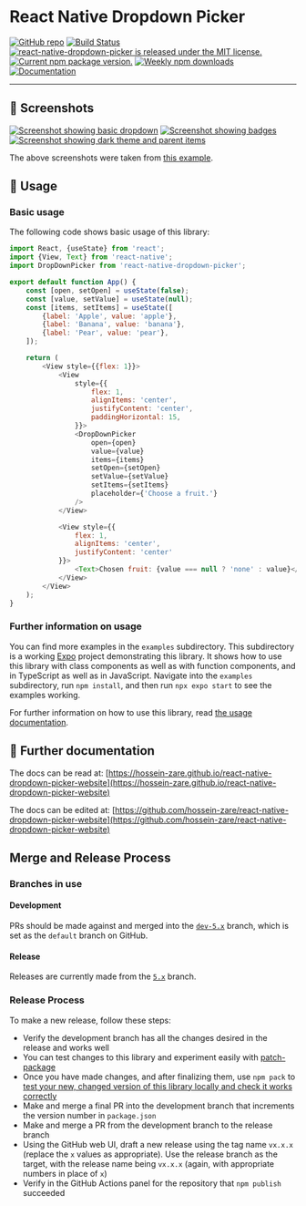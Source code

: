 # React Native Dropdown Picker

[![GitHub repo](https://img.shields.io/badge/GitHub_repo-grey?logo=github)](https://github.com/hossein-zare/react-native-dropdown-picker)
[![Build Status](https://img.shields.io/endpoint.svg?url=https%3A%2F%2Factions-badge.atrox.dev%2Fhossein-zare%2Freact-native-dropdown-picker%2Fbadge%3Fref%3Ddev-5.x&style=flat)](https://actions-badge.atrox.dev/hossein-zare/react-native-dropdown-picker/goto?ref=dev-5.x)
[![react-native-dropdown-picker is released under the MIT license.](https://img.shields.io/github/license/hossein-zare/react-native-dropdown-picker)](https://github.com/hossein-zare/react-native-dropdown-picker/blob/dev-5.x/LICENSE)
[![Current npm package version.](https://img.shields.io/npm/v/react-native-dropdown-picker?color=brightgreen&label=npm%20package)](https://www.npmjs.org/package/react-native-dropdown-picker)
[![Weekly npm downloads](https://img.shields.io/npm/dw/react-native-dropdown-picker)](https://www.npmjs.org/package/react-native-dropdown-picker)
[![Documentation](https://img.shields.io/badge/Documentation-grey)](https://hossein-zare.github.io/react-native-dropdown-picker-website/docs)

---

## 📱 Screenshots

[![Screenshot showing basic dropdown](.github/assets/images/screenshots/basic.png)](https://github.com/hossein-zare/react-native-dropdown-picker/blob/dev-5.x/.github/assets/images/screenshots/basic_full.png)
[![Screenshot showing badges](.github/assets/images/screenshots/badges.png)](https://github.com/hossein-zare/react-native-dropdown-picker/blob/dev-5.x/.github/assets/images/screenshots/badges_full.png)
[![Screenshot showing dark theme and parent items](.github/assets/images/screenshots/dark_theme_parent_items.png)](https://github.com/hossein-zare/react-native-dropdown-picker/blob/dev-5.x/.github/assets/images/screenshots/dark_theme_parent_items_full.png)

The above screenshots were taken
from [this example](https://snack.expo.dev/8mHmLfcZf).

## 👋 Usage

### Basic usage

The following code shows basic usage of this library:

```javascript
import React, {useState} from 'react';
import {View, Text} from 'react-native';
import DropDownPicker from 'react-native-dropdown-picker';

export default function App() {
    const [open, setOpen] = useState(false);
    const [value, setValue] = useState(null);
    const [items, setItems] = useState([
        {label: 'Apple', value: 'apple'},
        {label: 'Banana', value: 'banana'},
        {label: 'Pear', value: 'pear'},
    ]);

    return (
        <View style={{flex: 1}}>
            <View
                style={{
                    flex: 1,
                    alignItems: 'center',
                    justifyContent: 'center',
                    paddingHorizontal: 15,
                }}>
                <DropDownPicker
                    open={open}
                    value={value}
                    items={items}
                    setOpen={setOpen}
                    setValue={setValue}
                    setItems={setItems}
                    placeholder={'Choose a fruit.'}
                />
            </View>

            <View style={{
                flex: 1,
                alignItems: 'center',
                justifyContent: 'center'
            }}>
                <Text>Chosen fruit: {value === null ? 'none' : value}</Text>
            </View>
        </View>
    );
}
```

### Further information on usage

You can find more examples in the `examples` subdirectory. This subdirectory is
a working [Expo](https://github.com/expo/expo) project demonstrating this
library. It shows how to use this library with class components as well as with
function components, and in TypeScript as well as in JavaScript. Navigate into
the `examples` subdirectory, run `npm install`, and then run `npx expo start` to
see the examples working.

For further information on how to use this library,
read [the usage documentation](https://hossein-zare.github.io/react-native-dropdown-picker-website/docs/usage).

## 📄 Further documentation

The docs can be read
at: [https://hossein-zare.github.io/react-native-dropdown-picker-website](https://hossein-zare.github.io/react-native-dropdown-picker-website)

The docs can be edited
at: [https://github.com/hossein-zare/react-native-dropdown-picker-website](https://github.com/hossein-zare/react-native-dropdown-picker-website)

## Merge and Release Process

### Branches in use

#### Development

PRs should be made against and merged into
the [`dev-5.x`](https://github.com/hossein-zare/react-native-dropdown-picker)
branch, which is set as the `default` branch on GitHub.

#### Release

Releases are currently made from
the [`5.x`](https://github.com/hossein-zare/react-native-dropdown-picker/tree/5.x)
branch.

### Release Process

To make a new release, follow these steps:

* Verify the development branch has all the changes desired in the release and
  works well
* You can test changes to this library and experiment easily
  with [patch-package](https://www.npmjs.com/package/patch-package)
* Once you have made changes, and after finalizing them, use `npm pack`
  to [test your new, changed version of this library locally and check it works correctly](https://dev.to/scooperdev/use-npm-pack-to-test-your-packages-locally-486e)
* Make and merge a final PR into the development branch that increments the
  version number in `package.json`
* Make and merge a PR from the development branch to the release branch
* Using the GitHub web UI, draft a new release using the tag name `vx.x.x`
  (replace the `x` values as appropriate). Use the release branch as the
  target, with the release name being `vx.x.x` (again, with appropriate
  numbers in place of `x`)
* Verify in the GitHub Actions panel for the repository that `npm publish`
  succeeded

[//]: # (TODO: make templates for pull requests and issues, and CONTRIBUTING.md
    include check people read docs and past issues before submitting new issues
    ensure PRs tested with npm pack: https://dev.to/scooperdev/use-npm-pack-to-test-your-packages-locally-486e
)
